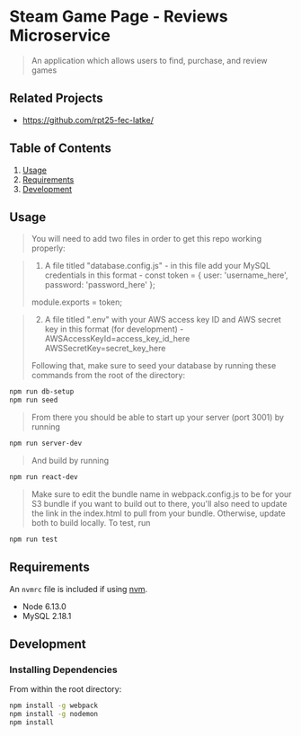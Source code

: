 # Steam Game Page - Reviews Microservice

> An application which allows users to find, purchase, and review games

## Related Projects

  - https://github.com/rpt25-fec-latke/

## Table of Contents

1. [Usage](#Usage)
2. [Requirements](#requirements)
3. [Development](#development)

## Usage

> You will need to add two files in order to get this repo working properly:

> 1) A file titled "database.config.js" - in this file add your MySQL credentials in this format -
>   const token = {
>     user: 'username_here',
>     password: 'password_here'
>   };
>
>   module.exports = token;

> 2) A file titled ".env" with your AWS access key ID and AWS secret key in this format (for development) -
>   AWSAccessKeyId=access_key_id_here
>   AWSSecretKey=secret_key_here
>
> Following that, make sure to seed your database by running these commands from the root of the directory:
  ```sh
  npm run db-setup
  npm run seed
  ```
> From there you should be able to start up your server (port 3001) by running
  ```sh
  npm run server-dev
  ```
> And build by running
  ```sh
  npm run react-dev
  ```
> Make sure to edit the bundle name in webpack.config.js to be for your S3 bundle if you want to build out to there, you'll also need to update the link in the index.html to pull from your bundle. Otherwise, update both to build locally.
> To test, run
  ```sh
  npm run test
  ```
## Requirements

An `nvmrc` file is included if using [nvm](https://github.com/creationix/nvm).

- Node 6.13.0
- MySQL 2.18.1

## Development

### Installing Dependencies

From within the root directory:

```sh
npm install -g webpack
npm install -g nodemon
npm install
```
